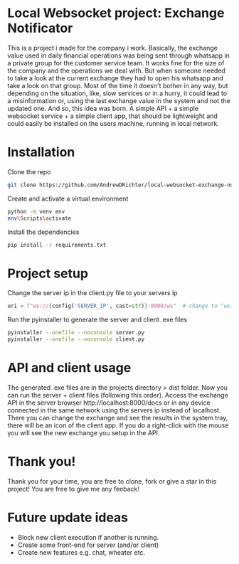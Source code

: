 # Local Websocket project: Exchange Notificator
This is a project i made for the company i work. Basically, the exchange value used in daily financial operations was being sent through whatsapp in a private group for the customer service team.
It works fine for the size of the company and the operations we deal with. But when someone needed to take a look at the current exchange they had to open his whatsapp and take a look on that group.
Most of the time it doesn't bother in any way, but depending on the situation, like, slow services or in a hurry, it could lead to a misinformation or, using the last exchange value in the system and not the updated one.
And so, this idea was born. A simple API + a simple websocket service + a simple client app, that should be lightweight and could easily be installed on the users machine, running in local network.

# Installation
Clone the repo
```bash
git clone https://github.com/AndrewDRichter/local-websocket-exchange-notification.git
```
Create and activate a virtual environment
```bash
python -m venv env
env\Scripts\activate
```
Install the dependencies
```bash
pip install -r requirements.txt
```

# Project setup
Change the server ip in the client.py file to your servers ip
```python
uri = f"ws://{config('SERVER_IP', cast=str)}:8000/ws"  # change to "ws://YOUR_SERVER_IP:8000/ws"
```
Run the pyinstaller to generate the server and client .exe files
```bash
pyinstaller --onefile --noconsole server.py
pyinstaller --onefile --noconsole client.py
```

# API and client usage
The generated .exe files are in the projects directory > dist folder.
Now you can run the server + client files (following this order).
Access the exchange API in the server browser http://localhost:8000/docs or in any device connected in the same network using the servers ip instead of localhost.
There you can change the exchange and see the results in the system tray, there will be an icon of the client app.
If you do a right-click with the mouse you will see the new exchange you setup in the API.

# Thank you!
Thank you for your time, you are free to clone, fork or give a star in this project!
You are free to give me any feeback!

# Future update ideas
-  Block new client execution if another is running.
-  Create some front-end for server (and/or client)
-  Create new features e.g. chat, wheater etc.
